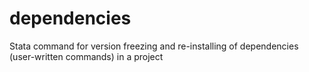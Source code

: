 # dependencies
Stata command for version freezing and re-installing of dependencies (user-written commands) in a project
